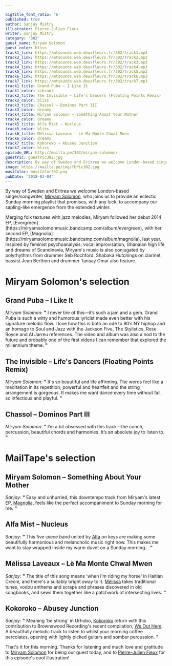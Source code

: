 ```yaml
---

bigTitle_font_ratio: '6'
published: true
author: Sanjay Mistry
illustrator: Pierre-Julien Fieux
writer: Sanjay Mistry
category: '302'
guest_name: Miryam Solomon
guest_color: bliss
track1_link: https://mtsounds.web.deuxfleurs.fr/302/track1.mp3
track2_link: https://mtsounds.web.deuxfleurs.fr/302/track2.mp3
track3_link: https://mtsounds.web.deuxfleurs.fr/302/track3.mp3
track4_link: https://mtsounds.web.deuxfleurs.fr/302/track4.mp3
track5_link: https://mtsounds.web.deuxfleurs.fr/302/track5.mp3
track6_link: https://mtsounds.web.deuxfleurs.fr/302/track6.mp3
track7_link: https://mtsounds.web.deuxfleurs.fr/302/track7.mp3
track1_title: Grand Puba – I Like It
track1_color: vibrant
track2_title: The Invisible – Life's Dancers (Floating Points Remix)
track2_color: bliss
track3_title: Chassol – Dominos Part III
track3_color: dreamy
track4_title: Miryam Solomon – Something About Your Mother
track4_color: dreamy
track5_title: Alfa Mist – Nucleus
track5_color: bliss
track6_title: Mélissa Laveaux – Lè Ma Monte Chwal Mwen
track6_color: dreamy
track7_title: Kokoroko – Abusey Junction
track7_color: bliss
episode_URL: http://mailta.pe/302/miryam-solomon/
guestPic: guestPic302.jpg
description: By way of Sweden and Eritrea we welcome London-based singer/songwriter, Miryam Solomon, who joins us to provide an eclectic Sunday morning playlist that promises, with any luck, to accompany our sapling-like emergence from the extended winter.
image: https://mailta.pe/img/fbPic302.jpg
musiColor: musiColor302.png
pubDate: '2018-03-04'
---
```

By way of Sweden and Eritrea we welcome London-based singer/songwriter, [Miryam Solomon](https://miryamsolomonmusic.bandcamp.com/), who joins us to provide an eclectic Sunday morning playlist that promises, with any luck, to accompany our sapling-like emergence from the extended winter.
<p>Merging folk textures with jazz melodies, Miryam followed her debut 2014 EP, [Evergreen](https://miryamsolomonmusic.bandcamp.com/album/evergreen), with her second EP, [Magnolia](https://miryamsolomonmusic.bandcamp.com/album/magnolia), last year. Inspired by feminist psychoanalysis, vocal improvisation, Ghanaian high life and dreams of Scandinavia, Miryam's music is also conjugated by  polyrhythms from drummer Seb Rochford. Shabaka Hutchings on clarinet, bassist Jean Berthon and drummer Tansay Omar also feature.


# Miryam Solomon's selection


## Grand Puba – I Like It
_Miryam Solomon_: **"** I never tire of this—it’s such a jam and a gem. Grand Puba is such a witty and humorous lyricist made even better with his signature melodic flow. I love how this is both an ode to 90’s NY hiphop and an homage to Soul and Jazz with the Jackson Five, The Stylistics, Rose Royce and Al Jarreu references. The video and album was also a nod to the future and probably one of the first videos I can remember that explored the millennium theme.  **"** 

## The Invisible – Life's Dancers (Floating Points Remix)
_Miryam Solomon_: **"** It's so beautiful and life affirming. The words feel like a meditation in its repetition, powerful and heartfelt and the string arrangement is gorgeous. It makes me want dance every time without fail, so infectious and playful.
 **"** 

## Chassol – Dominos Part III
_Miryam Solomon_: **"** I’m a bit obsessed with this track—the conch, percussion, beautiful chords and harmonies. It’s an absolute joy to listen to. **"** 


# MailTape's selection

## Miryam Solomon – Something About Your Mother
_Sanjay_: **"** Easy and unhurried, this downtempo track from Miryam's latest EP, [Magnolia](https://miryamsolomonmusic.bandcamp.com/album/magnolia), feels like the perfect accompaniment to Sunday morning for me. **"** 

## Alfa Mist – Nucleus
_Sanjay_: **"** This five-piece band united by [Alfa](https://alfamist.bandcamp.com/) on keys are making some beautifully harmonious and melancholic music right now. This makes me want to stay wrapped inside my warm duvet on a Sunday morning... **"** 

## Mélissa Laveaux – Lè Ma Monte Chwal Mwen
_Sanjay_: **"** The title of this song means 'when I’m riding my horse' in Haitian Creole, and there's a suitably bright sway to it. [Mélissa](https://www.facebook.com/melissalaveauxoff) takes traditional tunes, vodou anthems and scraps and phrases discovered in old songbooks, and sews them together like a patchwork of intersecting lives. **"** 

## Kokoroko – Abusey Junction
_Sanjay_: **"** Meaning 'be strong' in Urhobo, [Kokoroko](https://www.facebook.com/kokorokomusic/) return with this contribution to Brownswood Recording's recent compilation, [We Out Here](https://weouthere.bandcamp.com/album/we-out-here). A beautifully melodic track to listen to whilst your morning coffee percolates, opening with lightly picked guitars and somber percussion. **"** 

That's it for this morning. Thanks for listening and much love and gratitude to [Miryam Solomon](https://miryamsolomonmusic.bandcamp.com/) for being our guest today, and to [Pierre-Julien Fieux](http://www.pierrejulienfieux.com/) for this episode's cool illustration!
